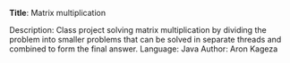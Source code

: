 <b>Title</b>: Matrix multiplication

Description: Class project solving matrix multiplication by dividing the problem into smaller problems that can be solved in separate threads and combined to form the final answer.
Language: Java
Author: Aron Kageza
